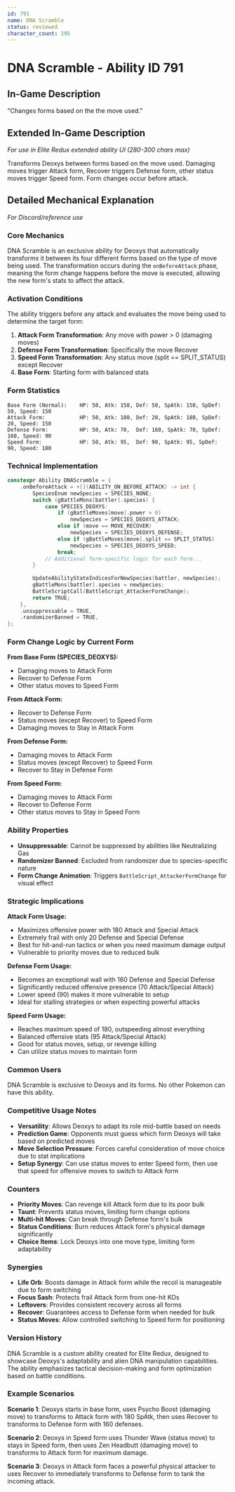 ```yaml
---
id: 791
name: DNA Scramble
status: reviewed
character_count: 195
---
```


# DNA Scramble - Ability ID 791

## In-Game Description
"Changes forms based on the the move used."

## Extended In-Game Description
*For use in Elite Redux extended ability UI (280-300 chars max)*

Transforms Deoxys between forms based on the move used. Damaging moves trigger Attack form, Recover triggers Defense form, other status moves trigger Speed form. Form changes occur before attack.

## Detailed Mechanical Explanation
*For Discord/reference use*

### Core Mechanics
DNA Scramble is an exclusive ability for Deoxys that automatically transforms it between its four different forms based on the type of move being used. The transformation occurs during the `onBeforeAttack` phase, meaning the form change happens before the move is executed, allowing the new form's stats to affect the attack.

### Activation Conditions
The ability triggers before any attack and evaluates the move being used to determine the target form:

1. **Attack Form Transformation**: Any move with power > 0 (damaging moves)
2. **Defense Form Transformation**: Specifically the move Recover
3. **Speed Form Transformation**: Any status move (split == SPLIT_STATUS) except Recover
4. **Base Form**: Starting form with balanced stats

### Form Statistics
```
Base Form (Normal):    HP: 50, Atk: 150, Def: 50, SpAtk: 150, SpDef: 50, Speed: 150
Attack Form:           HP: 50, Atk: 180, Def: 20, SpAtk: 180, SpDef: 20, Speed: 150
Defense Form:          HP: 50, Atk: 70,  Def: 160, SpAtk: 70, SpDef: 160, Speed: 90
Speed Form:            HP: 50, Atk: 95,  Def: 90, SpAtk: 95, SpDef: 90, Speed: 180
```

### Technical Implementation
```cpp
constexpr Ability DNAScramble = {
    .onBeforeAttack = +[](ABILITY_ON_BEFORE_ATTACK) -> int {
        SpeciesEnum newSpecies = SPECIES_NONE;
        switch (gBattleMons[battler].species) {
            case SPECIES_DEOXYS:
                if (gBattleMoves[move].power > 0)
                    newSpecies = SPECIES_DEOXYS_ATTACK;
                else if (move == MOVE_RECOVER)
                    newSpecies = SPECIES_DEOXYS_DEFENSE;
                else if (gBattleMoves[move].split == SPLIT_STATUS)
                    newSpecies = SPECIES_DEOXYS_SPEED;
                break;
            // Additional form-specific logic for each form...
        }
        
        UpdateAbilityStateIndicesForNewSpecies(battler, newSpecies);
        gBattleMons[battler].species = newSpecies;
        BattleScriptCall(BattleScript_AttackerFormChange);
        return TRUE;
    },
    .unsuppressable = TRUE,
    .randomizerBanned = TRUE,
};
```

### Form Change Logic by Current Form

**From Base Form (SPECIES_DEOXYS):**
- Damaging moves to Attack Form
- Recover to Defense Form  
- Other status moves to Speed Form

**From Attack Form:**
- Recover to Defense Form
- Status moves (except Recover) to Speed Form
- Damaging moves to Stay in Attack Form

**From Defense Form:**
- Damaging moves to Attack Form
- Status moves (except Recover) to Speed Form
- Recover to Stay in Defense Form

**From Speed Form:**
- Damaging moves to Attack Form
- Recover to Defense Form
- Other status moves to Stay in Speed Form

### Ability Properties
- **Unsuppressable**: Cannot be suppressed by abilities like Neutralizing Gas
- **Randomizer Banned**: Excluded from randomizer due to species-specific nature
- **Form Change Animation**: Triggers `BattleScript_AttackerFormChange` for visual effect

### Strategic Implications

**Attack Form Usage:**
- Maximizes offensive power with 180 Attack and Special Attack
- Extremely frail with only 20 Defense and Special Defense
- Best for hit-and-run tactics or when you need maximum damage output
- Vulnerable to priority moves due to reduced bulk

**Defense Form Usage:**
- Becomes an exceptional wall with 160 Defense and Special Defense
- Significantly reduced offensive presence (70 Attack/Special Attack)
- Lower speed (90) makes it more vulnerable to setup
- Ideal for stalling strategies or when expecting powerful attacks

**Speed Form Usage:**
- Reaches maximum speed of 180, outspeeding almost everything
- Balanced offensive stats (95 Attack/Special Attack) 
- Good for status moves, setup, or revenge killing
- Can utilize status moves to maintain form

### Common Users
DNA Scramble is exclusive to Deoxys and its forms. No other Pokemon can have this ability.

### Competitive Usage Notes
- **Versatility**: Allows Deoxys to adapt its role mid-battle based on needs
- **Prediction Game**: Opponents must guess which form Deoxys will take based on predicted moves
- **Move Selection Pressure**: Forces careful consideration of move choice due to stat implications
- **Setup Synergy**: Can use status moves to enter Speed form, then use that speed for offensive moves to switch to Attack form

### Counters
- **Priority Moves**: Can revenge kill Attack form due to its poor bulk
- **Taunt**: Prevents status moves, limiting form change options
- **Multi-hit Moves**: Can break through Defense form's bulk
- **Status Conditions**: Burn reduces Attack form's physical damage significantly
- **Choice Items**: Lock Deoxys into one move type, limiting form adaptability

### Synergies
- **Life Orb**: Boosts damage in Attack form while the recoil is manageable due to form switching
- **Focus Sash**: Protects frail Attack form from one-hit KOs
- **Leftovers**: Provides consistent recovery across all forms
- **Recover**: Guarantees access to Defense form when needed for bulk
- **Status Moves**: Allow controlled switching to Speed form for positioning

### Version History
DNA Scramble is a custom ability created for Elite Redux, designed to showcase Deoxys's adaptability and alien DNA manipulation capabilities. The ability emphasizes tactical decision-making and form optimization based on battle conditions.

### Example Scenarios

**Scenario 1**: Deoxys starts in base form, uses Psycho Boost (damaging move) to transforms to Attack form with 180 SpAtk, then uses Recover to transforms to Defense form with 160 defenses.

**Scenario 2**: Deoxys in Speed form uses Thunder Wave (status move) to stays in Speed form, then uses Zen Headbutt (damaging move) to transforms to Attack form for maximum damage.

**Scenario 3**: Deoxys in Attack form faces a powerful physical attacker to uses Recover to immediately transforms to Defense form to tank the incoming attack.